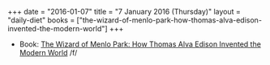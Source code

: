 +++
date = "2016-01-07"
title = "7 January 2016 (Thursday)"
layout = "daily-diet"
books = ["the-wizard-of-menlo-park-how-thomas-alva-edison-invented-the-modern-world"]
+++


* Book: [The Wizard of Menlo Park: How Thomas Alva Edison Invented the Modern World](/books/the-wizard-of-menlo-park-how-thomas-alva-edison-invented-the-modern-world) /f/